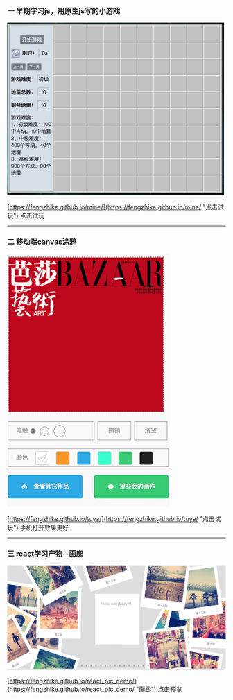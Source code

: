 ### 一 早期学习js，用原生js写的小游戏

<img src="./img/mine.jpg" width="500" />

[https://fengzhike.github.io/mine/](https://fengzhike.github.io/mine/ "点击试玩") 点击试玩

---

### 二 移动端canvas涂鸦

<img src="./img/tuya.jpg" width="375" />

[https://fengzhike.github.io/tuya/](https://fengzhike.github.io/tuya/ "点击试玩") 手机打开效果更好

---

### 三 react学习产物--画廊

<img src="./img/react-pic.jpg" width="600" />

[https://fengzhike.github.io/react_pic_demo/](https://fengzhike.github.io/react_pic_demo/ "画廊") 点击预览

